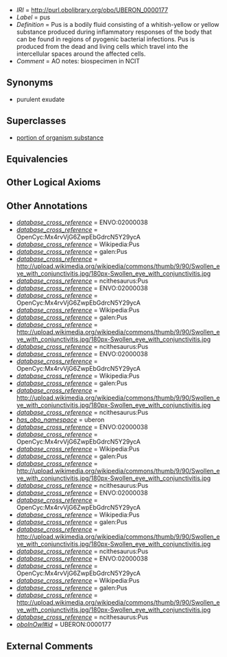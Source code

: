  * *IRI* = http://purl.obolibrary.org/obo/UBERON_0000177
 * *Label* = pus
 * *Definition* = Pus is a bodily fluid consisting of a whitish-yellow or yellow substance produced during inflammatory responses of the body that can be found in regions of pyogenic bacterial infections. Pus is produced from the dead and living cells which travel into the intercellular spaces around the affected cells.
 * *Comment* = AO notes: biospecimen in NCIT

## Synonyms

 * purulent exudate

## Superclasses

 * [portion of organism substance](../../UBERON/63/UBERON_0000463.md)

## Equivalencies


## Other Logical Axioms


## Other Annotations

 * *[database_cross_reference](../../ef/oboInOwl#hasDbXref.md)* = ENVO:02000038
 * *[database_cross_reference](../../ef/oboInOwl#hasDbXref.md)* = OpenCyc:Mx4rvVjG6ZwpEbGdrcN5Y29ycA
 * *[database_cross_reference](../../ef/oboInOwl#hasDbXref.md)* = Wikipedia:Pus
 * *[database_cross_reference](../../ef/oboInOwl#hasDbXref.md)* = galen:Pus
 * *[database_cross_reference](../../ef/oboInOwl#hasDbXref.md)* = http://upload.wikimedia.org/wikipedia/commons/thumb/9/90/Swollen_eye_with_conjunctivitis.jpg/180px-Swollen_eye_with_conjunctivitis.jpg
 * *[database_cross_reference](../../ef/oboInOwl#hasDbXref.md)* = ncithesaurus:Pus
 * *[database_cross_reference](../../ef/oboInOwl#hasDbXref.md)* = ENVO:02000038
 * *[database_cross_reference](../../ef/oboInOwl#hasDbXref.md)* = OpenCyc:Mx4rvVjG6ZwpEbGdrcN5Y29ycA
 * *[database_cross_reference](../../ef/oboInOwl#hasDbXref.md)* = Wikipedia:Pus
 * *[database_cross_reference](../../ef/oboInOwl#hasDbXref.md)* = galen:Pus
 * *[database_cross_reference](../../ef/oboInOwl#hasDbXref.md)* = http://upload.wikimedia.org/wikipedia/commons/thumb/9/90/Swollen_eye_with_conjunctivitis.jpg/180px-Swollen_eye_with_conjunctivitis.jpg
 * *[database_cross_reference](../../ef/oboInOwl#hasDbXref.md)* = ncithesaurus:Pus
 * *[database_cross_reference](../../ef/oboInOwl#hasDbXref.md)* = ENVO:02000038
 * *[database_cross_reference](../../ef/oboInOwl#hasDbXref.md)* = OpenCyc:Mx4rvVjG6ZwpEbGdrcN5Y29ycA
 * *[database_cross_reference](../../ef/oboInOwl#hasDbXref.md)* = Wikipedia:Pus
 * *[database_cross_reference](../../ef/oboInOwl#hasDbXref.md)* = galen:Pus
 * *[database_cross_reference](../../ef/oboInOwl#hasDbXref.md)* = http://upload.wikimedia.org/wikipedia/commons/thumb/9/90/Swollen_eye_with_conjunctivitis.jpg/180px-Swollen_eye_with_conjunctivitis.jpg
 * *[database_cross_reference](../../ef/oboInOwl#hasDbXref.md)* = ncithesaurus:Pus
 * *[has_obo_namespace](../../ce/oboInOwl#hasOBONamespace.md)* = uberon
 * *[database_cross_reference](../../ef/oboInOwl#hasDbXref.md)* = ENVO:02000038
 * *[database_cross_reference](../../ef/oboInOwl#hasDbXref.md)* = OpenCyc:Mx4rvVjG6ZwpEbGdrcN5Y29ycA
 * *[database_cross_reference](../../ef/oboInOwl#hasDbXref.md)* = Wikipedia:Pus
 * *[database_cross_reference](../../ef/oboInOwl#hasDbXref.md)* = galen:Pus
 * *[database_cross_reference](../../ef/oboInOwl#hasDbXref.md)* = http://upload.wikimedia.org/wikipedia/commons/thumb/9/90/Swollen_eye_with_conjunctivitis.jpg/180px-Swollen_eye_with_conjunctivitis.jpg
 * *[database_cross_reference](../../ef/oboInOwl#hasDbXref.md)* = ncithesaurus:Pus
 * *[database_cross_reference](../../ef/oboInOwl#hasDbXref.md)* = ENVO:02000038
 * *[database_cross_reference](../../ef/oboInOwl#hasDbXref.md)* = OpenCyc:Mx4rvVjG6ZwpEbGdrcN5Y29ycA
 * *[database_cross_reference](../../ef/oboInOwl#hasDbXref.md)* = Wikipedia:Pus
 * *[database_cross_reference](../../ef/oboInOwl#hasDbXref.md)* = galen:Pus
 * *[database_cross_reference](../../ef/oboInOwl#hasDbXref.md)* = http://upload.wikimedia.org/wikipedia/commons/thumb/9/90/Swollen_eye_with_conjunctivitis.jpg/180px-Swollen_eye_with_conjunctivitis.jpg
 * *[database_cross_reference](../../ef/oboInOwl#hasDbXref.md)* = ncithesaurus:Pus
 * *[database_cross_reference](../../ef/oboInOwl#hasDbXref.md)* = ENVO:02000038
 * *[database_cross_reference](../../ef/oboInOwl#hasDbXref.md)* = OpenCyc:Mx4rvVjG6ZwpEbGdrcN5Y29ycA
 * *[database_cross_reference](../../ef/oboInOwl#hasDbXref.md)* = Wikipedia:Pus
 * *[database_cross_reference](../../ef/oboInOwl#hasDbXref.md)* = galen:Pus
 * *[database_cross_reference](../../ef/oboInOwl#hasDbXref.md)* = http://upload.wikimedia.org/wikipedia/commons/thumb/9/90/Swollen_eye_with_conjunctivitis.jpg/180px-Swollen_eye_with_conjunctivitis.jpg
 * *[database_cross_reference](../../ef/oboInOwl#hasDbXref.md)* = ncithesaurus:Pus
 * *[oboInOwl#id](../../id/oboInOwl#id.md)* = UBERON:0000177

## External Comments


